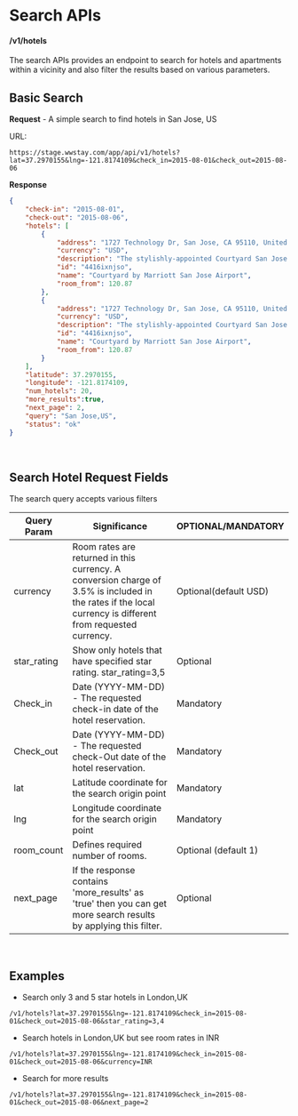 # Search APIs

#### /v1/hotels

The search APIs provides an endpoint to search
for hotels and apartments within a vicinity and also
filter the results based on various parameters.

## Basic Search

**Request** - A simple search to find hotels in San Jose, US

URL:
```
https://stage.wwstay.com/app/api/v1/hotels?lat=37.2970155&lng=-121.8174109&check_in=2015-08-01&check_out=2015-08-06
```

**Response**

```json
{
    "check-in": "2015-08-01",
    "check-out": "2015-08-06",
    "hotels": [
        {
            "address": "1727 Technology Dr, San Jose, CA 95110, United States",
            "currency": "USD",
            "description": "The stylishly-appointed Courtyard San Jose Airport Hotel is a departure from the same old business travel. Offering complimentary San Jose Airport shuttle service and located near Saratoga, Santa Clara and the Winchester Mystery House, our San Jose, California hotel puts you at the center of the Silicon Valley's best attractions. The state-of-the-art Courtyard signature lobby offers guests choices with free Wi-Fi throughout, flexible spaces to work or relax in and the GoBoard\u00ae, which provides access to the latest news, weather and airport conditions. From our San Jose Airport hotel, guests can savor healthy meals and snacks at the Bistro \u2013 Eat. Drink. Connect.\u00ae, which serves specialty drinks made with Starbucks\u00ae coffee. Our San Jose, California hotel also offers a spacious fitness center, outdoor pool and spacious lodging choices meant to help guests stay productive while on the road. The Courtyard San Jose Airport Hotel near Saratoga, California, winner of TripAdvisor's Certificate of Excellence.",
            "id": "4416ixnjso",
            "name": "Courtyard by Marriott San Jose Airport",
            "room_from": 120.87
        },
        {
            "address": "1727 Technology Dr, San Jose, CA 95110, United States",
            "currency": "USD",
            "description": "The stylishly-appointed Courtyard San Jose Airport Hotel is a departure from the same old business travel. Offering complimentary San Jose Airport shuttle service and located near Saratoga, Santa Clara and the Winchester Mystery House, our San Jose, California hotel puts you at the center of the Silicon Valley's best attractions. The state-of-the-art Courtyard signature lobby offers guests choices with free Wi-Fi throughout, flexible spaces to work or relax in and the GoBoard\u00ae, which provides access to the latest news, weather and airport conditions. From our San Jose Airport hotel, guests can savor healthy meals and snacks at the Bistro \u2013 Eat. Drink. Connect.\u00ae, which serves specialty drinks made with Starbucks\u00ae coffee. Our San Jose, California hotel also offers a spacious fitness center, outdoor pool and spacious lodging choices meant to help guests stay productive while on the road. The Courtyard San Jose Airport Hotel near Saratoga, California, winner of TripAdvisor's Certificate of Excellence.",
            "id": "4416ixnjso",
            "name": "Courtyard by Marriott San Jose Airport",
            "room_from": 120.87
        }
    ],
    "latitude": 37.2970155,
    "longitude": -121.8174109,
    "num_hotels": 20,
    "more_results":true,
    "next_page": 2,
    "query": "San Jose,US",
    "status": "ok"
}
```

&nbsp;

## Search Hotel Request Fields

The search query accepts various filters

|Query Param  | Significance                                                                                                                                                |OPTIONAL/MANDATORY    |
-----------   | ----------------------------------------------------------------------------------------------------------------------------------------------------------- |----------------------|
|currency     | Room rates are returned in this currency.  A conversion charge of 3.5% is included in the rates if the local currency is different from requested currency. |Optional(default USD) |
|star_rating  | Show only hotels that have specified star rating. star_rating=3,5                                                                                           |Optional              |
|Check_in     | Date (YYYY-MM-DD) - The requested check-in date of the hotel reservation.                                                                                   |Mandatory             |
|Check_out    | Date (YYYY-MM-DD) - The requested check-Out date of the hotel reservation.                                                                                  |Mandatory             |
|lat          |Latitude coordinate for the search origin point                                                                                                              |Mandatory             |
|lng          |Longitude coordinate for the search origin point                                                                                                             |Mandatory             |
|room_count   |Defines required number of rooms.                                                                                                                            |Optional (default 1)  |
|next_page    |If the response contains 'more_results' as 'true' then you can get more search results by applying this filter.                                              |Optional              |


&nbsp;

## Examples

* Search only 3 and 5 star hotels in London,UK

```
/v1/hotels?lat=37.2970155&lng=-121.8174109&check_in=2015-08-01&check_out=2015-08-06&star_rating=3,4
```

* Search hotels in London,UK but see room rates in INR

```
/v1/hotels?lat=37.2970155&lng=-121.8174109&check_in=2015-08-01&check_out=2015-08-06&currency=INR
```

* Search for more results

```
/v1/hotels?lat=37.2970155&lng=-121.8174109&check_in=2015-08-01&check_out=2015-08-06&next_page=2
```
